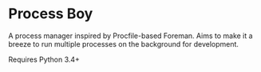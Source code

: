 Process Boy
===========

A process manager inspired by Procfile-based Foreman.
Aims to make it a breeze to run multiple processes on the background
for development.

Requires Python 3.4+
